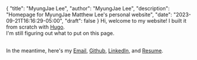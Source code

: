 {
   "title": "MyungJae Lee",
   "author": "MyungJae Lee",
   "description": "Homepage for MyungJae Matthew Lee's personal website",
   "date": "2023-09-21T16:16:29-05:00",
   "draft": false
}
Hi, welcome to my website! I built it from scratch with [Hugo](https://gohugo.io).  
I'm still figuring out what to put on this page.  
&nbsp;

In the meantime, here's my [Email](mailto:matthewmjlee@gmail.com), [Github](https://github.com/mmjlee), [LinkedIn](https://linkedin.com/in/matthewmjlee), and [Resume](/docs/resume.pdf).  
